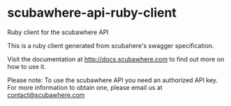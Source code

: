 # scubawhere-api-ruby-client
Ruby client for the scubawhere API

This is a ruby client generated from scubahere's swagger specification.

Visit the documentation at http://docs.scubawhere.com to find out more on how to use it.

Please note: To use the scubawhere API you need an authorized API key. For more information to obtain one, please email us at contact@scubawhere.com
